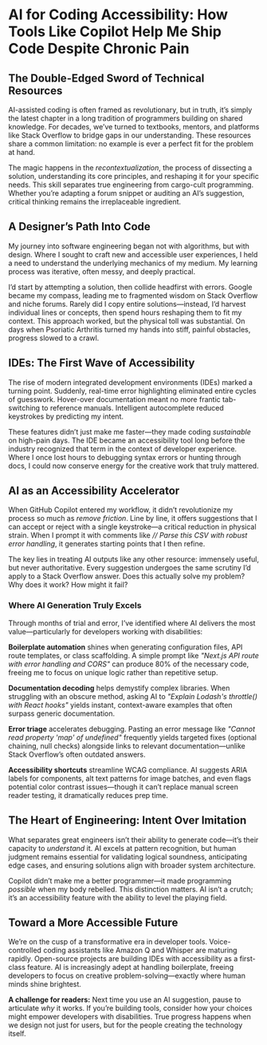 
<!--
title: AI for Coding Accessibility: How Tools Like Copilot Help Me Ship Code Despite Chronic Pain
description: How developers with disabilities use AI like Copilot to code through chronic pain—where it excels (boilerplate, error fixing), where it fails, and why human judgment still rules.
keywords: AI coding accessibility, GitHub Copilot chronic pain, accessible IDEs, AI boilerplate generation, #A11y, #DisabilityTech, #AIForGood, #PsoriaticArthritis
date: 2025-04-08
image: AI-for-Coding-Accessibility.png
imageAlt: Yellow text on dark blue background saying, AI for Coding Accessibility, How Tools Like Copilot Help Me Ship Code Despite Chronic Pain
status: published
-->

# **AI for Coding Accessibility: How Tools Like Copilot Help Me Ship Code Despite Chronic Pain**

## **The Double-Edged Sword of Technical Resources**

AI-assisted coding is often framed as revolutionary, but in truth, it’s simply the latest chapter in a long tradition of programmers building on shared knowledge. For decades, we’ve turned to textbooks, mentors, and platforms like Stack Overflow to bridge gaps in our understanding. These resources share a common limitation: no example is ever a perfect fit for the problem at hand.

The magic happens in the _recontextualization_, the process of dissecting a solution, understanding its core principles, and reshaping it for your specific needs. This skill separates true engineering from cargo-cult programming. Whether you’re adapting a forum snippet or auditing an AI’s suggestion, critical thinking remains the irreplaceable ingredient.

## **A Designer’s Path Into Code**

My journey into software engineering began not with algorithms, but with design. Where I sought to craft new and accessible user experiences, I held a need to understand the underlying mechanics of my medium. My learning process was iterative, often messy, and deeply practical.

I’d start by attempting a solution, then collide headfirst with errors. Google became my compass, leading me to fragmented wisdom on Stack Overflow and niche forums. Rarely did I copy entire solutions—instead, I’d harvest individual lines or concepts, then spend hours reshaping them to fit my context. This approach worked, but the physical toll was substantial. On days when Psoriatic Arthritis turned my hands into stiff, painful obstacles, progress slowed to a crawl.

## **IDEs: The First Wave of Accessibility**

The rise of modern integrated development environments (IDEs) marked a turning point. Suddenly, real-time error highlighting eliminated entire cycles of guesswork. Hover-over documentation meant no more frantic tab-switching to reference manuals. Intelligent autocomplete reduced keystrokes by predicting my intent.

These features didn’t just make me faster—they made coding _sustainable_ on high-pain days. The IDE became an accessibility tool long before the industry recognized that term in the context of developer experience. Where I once lost hours to debugging syntax errors or hunting through docs, I could now conserve energy for the creative work that truly mattered.

## **AI as an Accessibility Accelerator**

When GitHub Copilot entered my workflow, it didn’t revolutionize my process so much as _remove friction_. Line by line, it offers suggestions that I can accept or reject with a single keystroke—a critical reduction in physical strain. When I prompt it with comments like _// Parse this CSV with robust error handling_, it generates starting points that I then refine.

The key lies in treating AI outputs like any other resource: immensely useful, but never authoritative. Every suggestion undergoes the same scrutiny I’d apply to a Stack Overflow answer. Does this actually solve my problem? Why does it work? How might it fail?

### **Where AI Generation Truly Excels**

Through months of trial and error, I’ve identified where AI delivers the most value—particularly for developers working with disabilities:

**Boilerplate automation** shines when generating configuration files, API route templates, or class scaffolding. A simple prompt like _"Next.js API route with error handling and CORS"_ can produce 80% of the necessary code, freeing me to focus on unique logic rather than repetitive setup.

**Documentation decoding** helps demystify complex libraries. When struggling with an obscure method, asking AI to _"Explain Lodash's throttle() with React hooks"_ yields instant, context-aware examples that often surpass generic documentation.

**Error triage** accelerates debugging. Pasting an error message like _"Cannot read property 'map' of undefined"_ frequently yields targeted fixes (optional chaining, null checks) alongside links to relevant documentation—unlike Stack Overflow’s often outdated answers.

**Accessibility shortcuts** streamline WCAG compliance. AI suggests ARIA labels for components, alt text patterns for image batches, and even flags potential color contrast issues—though it can’t replace manual screen reader testing, it dramatically reduces prep time.

## **The Heart of Engineering: Intent Over Imitation**

What separates great engineers isn’t their ability to generate code—it’s their capacity to _understand_ it. AI excels at pattern recognition, but human judgment remains essential for validating logical soundness, anticipating edge cases, and ensuring solutions align with broader system architecture.

Copilot didn’t make me a better programmer—it made programming _possible_ when my body rebelled. This distinction matters. AI isn’t a crutch; it’s an accessibility feature with the ability to level the playing field.

## **Toward a More Accessible Future**

We’re on the cusp of a transformative era in developer tools. Voice-controlled coding assistants like Amazon Q and Whisper are maturing rapidly. Open-source projects are building IDEs with accessibility as a first-class feature. AI is increasingly adept at handling boilerplate, freeing developers to focus on creative problem-solving—exactly where human minds shine brightest.

**A challenge for readers:** Next time you use an AI suggestion, pause to articulate _why_ it works. If you’re building tools, consider how your choices might empower developers with disabilities. True progress happens when we design not just for users, but for the people creating the technology itself.
